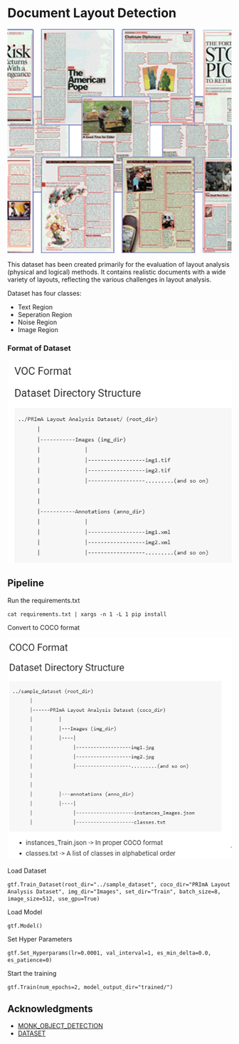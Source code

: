 # Document Layout Detection


![Document Layout Detection](Images/Layout_Analysis.png)

This dataset has been created primarily for the evaluation of layout analysis (physical and logical) methods. It contains realistic 
documents with a wide variety of layouts, reflecting the various challenges in layout analysis.

Dataset has four classes:

* Text Region
* Seperation Region
* Noise Region
* Image Region

### Format of Dataset

![Format of Dataset](Images/VOC.PNG)

## Pipeline

Run the requirements.txt 

```
cat requirements.txt | xargs -n 1 -L 1 pip install
```
Convert to COCO format

![COCO format](Images/COCO.PNG)

Load Dataset

```
gtf.Train_Dataset(root_dir="../sample_dataset", coco_dir="PRImA Layout Analysis Dataset", img_dir="Images", set_dir="Train", batch_size=8, image_size=512, use_gpu=True)
```
Load Model

```
gtf.Model()
```
Set Hyper Parameters

```
gtf.Set_Hyperparams(lr=0.0001, val_interval=1, es_min_delta=0.0, es_patience=0)
```

Start the training 

```
gtf.Train(num_epochs=2, model_output_dir="trained/")
```



## Acknowledgments

* [MONK_OBJECT_DETECTION](https://github.com/Tessellate-Imaging/Monk_Object_Detection)
* [DATASET](https://www.primaresearch.org/datasets/Layout_Analysis)

